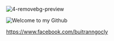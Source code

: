 ![4-removebg-preview](https://user-images.githubusercontent.com/88178841/127633864-d16601d7-18a6-487f-9e46-ab19c8bc595f.png)

![Welcome to my Github](https://user-images.githubusercontent.com/88178841/127621233-55c539e3-912c-41db-8286-dfbe4ef7121b.png)

https://www.facebook.com/buitranngocly


